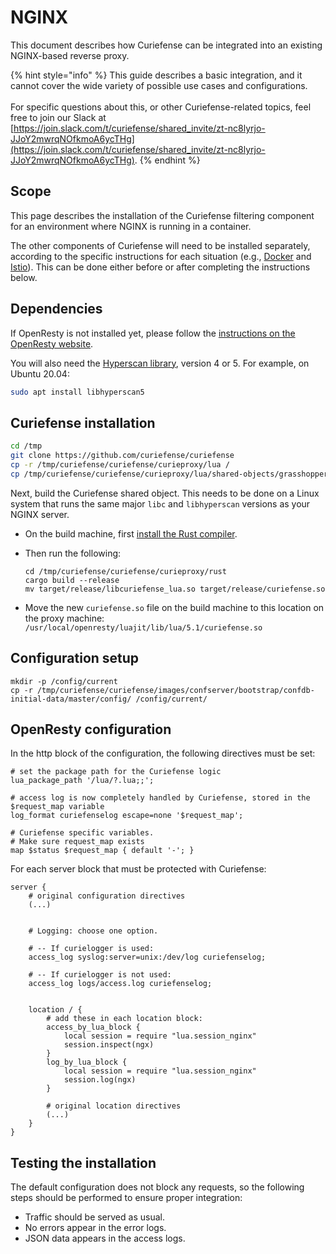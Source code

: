 # NGINX

This document describes how Curiefense can be integrated into an existing NGINX-based reverse proxy.

{% hint style="info" %}
This guide describes a basic integration, and it cannot cover the wide variety of possible use cases and configurations. \
\
For specific questions about this, or other Curiefense-related topics, feel free to join our Slack at [https://join.slack.com/t/curiefense/shared_invite/zt-nc8lyrjo-JJoY2mwrqNOfkmoA6ycTHg](https://join.slack.com/t/curiefense/shared_invite/zt-nc8lyrjo-JJoY2mwrqNOfkmoA6ycTHg).
{% endhint %}

## Scope

This page describes the installation of the Curiefense filtering component for an environment where NGINX is running in a container. 

The other components of Curiefense will need to be installed separately, according to the specific instructions for each situation (e.g., [Docker](docker-compose.md) and [Istio](istio-via-helm.md)). This can be done either before or after completing the instructions below.

## Dependencies

If OpenResty is not installed yet, please follow the [instructions on the OpenResty website](https://openresty.org/en/installation.html).

You will also need the [Hyperscan library](https://github.com/intel/hyperscan), version 4 or 5. For example, on Ubuntu 20.04:

```bash
sudo apt install libhyperscan5
```

## Curiefense installation

```bash
cd /tmp
git clone https://github.com/curiefense/curiefense
cp -r /tmp/curiefense/curiefense/curieproxy/lua /
cp /tmp/curiefense/curiefense/curieproxy/lua/shared-objects/grasshopper.so /usr/local/openresty/luajit/lib/lua/5.1/
```

Next, build the Curiefense shared object. This needs to be done on a Linux system that runs the same major `libc` and `libhyperscan` versions as your NGINX server. 

* On the build machine, first [install the Rust compiler](https://www.rust-lang.org/tools/install).
*   Then run the following:

    ```
    cd /tmp/curiefense/curiefense/curieproxy/rust
    cargo build --release
    mv target/release/libcuriefense_lua.so target/release/curiefense.so
    ```
* Move the new `curiefense.so` file on the build machine to this location on the proxy machine: `/usr/local/openresty/luajit/lib/lua/5.1/curiefense.so`

## Configuration setup

```
mkdir -p /config/current
cp -r /tmp/curiefense/curiefense/images/confserver/bootstrap/confdb-initial-data/master/config/ /config/current/
```

## OpenResty configuration

In the http block of the configuration, the following directives must be set:

```
# set the package path for the Curiefense logic
lua_package_path '/lua/?.lua;;';

# access log is now completely handled by Curiefense, stored in the $request_map variable
log_format curiefenselog escape=none '$request_map';

# Curiefense specific variables.
# Make sure request_map exists
map $status $request_map { default '-'; }
```

For each server block that must be protected with Curiefense:

```
server {
    # original configuration directives
    (...)

    
    # Logging: choose one option.
 
    # -- If curielogger is used:
    access_log syslog:server=unix:/dev/log curiefenselog;
    
    # -- If curielogger is not used:
    access_log logs/access.log curiefenselog;


    location / {
        # add these in each location block:
        access_by_lua_block {
            local session = require "lua.session_nginx"
            session.inspect(ngx)
        }
        log_by_lua_block {
            local session = require "lua.session_nginx"
            session.log(ngx)
        }

        # original location directives
        (...)
    }
}
```

## Testing the installation

The default configuration does not block any requests, so the following steps should be performed to ensure proper integration:

* Traffic should be served as usual.
* No errors appear in the error logs.
* JSON data appears in the access logs.
